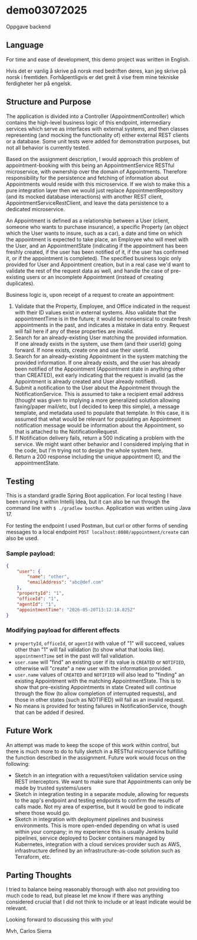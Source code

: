 # demo03072025
Oppgave backend

## Language

For time and ease of development, this demo project was written in English.

Hvis det er vanlig å skrive på norsk med bedriften deres, kan jeg skrive på norsk i fremtiden. Forhåpentligvis er det greit å vise frem mine tekniske ferdigheter her på engelsk.

## Structure and Purpose

The application is divided into a Controller (AppointmentController) which contains the high-level business logic of this endpoint, intermediary services which serve as interfaces with external systems, and then classes representing (and mocking the functionality of) either external REST clients or a database. Some unit tests were added for demonstration purposes, but not all behavior is currently tested.

Based on the assignment description, I would approach this problem of appointment-booking with this being an AppointmentService RESTful microservice, with ownership over the domain of Appointments. Therefore responsibility for the persistence and fetching of information about Appointments would reside with this microservice. If we wish to make this a pure integration layer then we would just replace AppointmentRepository (and its mocked database interactions) with another REST client, AppointmentServiceRestClient, and leave the data persistence to a dedicated microservice.

An Appointment is defined as a relationship between a User (client, someone who wants to purchase insurance), a specific Property (an object which the User wants to insure, such as a car), a date and time on which the appointment is expected to take place, an Employee who will meet with the User, and an AppointmentState (indicating if the appointment has been freshly created, if the user has been notified of it, if the user has confirmed it, or if the appointment is completed). The specified business logic only provided for User and Appointment creation, but in a real case we'd want to validate the rest of the request data as well, and handle the case of pre-existing users or an incomplete Appointment (instead of creating duplicates).

Business logic is, upon receipt of a request to create an appointment:

1. Validate that the Property, Employee, and Office indicated in the request with their ID values exist in external systems. Also validate that the appointmentTime is in the future; it would be nonsensical to create fresh appointments in the past, and indicates a mistake in data entry. Request will fail here if any of these properties are invalid.
2. Search for an already-existing User matching the provided information. If one already exists in the system, use them (and their userId) going forward. If none exists, create one and use their userId.
3. Search for an already-existing Appointment in the system matching the provided information. If one already exists, and the user has already been notified of the Appointment (Appointment state in anything other than CREATED), exit early indicating that the request is invalid (as the Appointment is already created and User already notified).
4. Submit a notification to the User about the Appointment through the NotificationService. This is assumed to take a recipient email address (thought was given to implying a more generalized solution allowing faxing/paper mail/etc, but I decided to keep this simple), a message template, and metadata used to populate that template. In this case, it is assumed that what would be relevant for populating an Appointment notification message would be information about the Appointment, so that is attached to the NotificationRequest.
5. If Notification delivery fails, return a 500 indicating a problem with the service. We might want other behavior and I considered implying that in the code, but I'm trying not to design the whole system here.
6. Return a 200 response including the unique appointment ID, and the appointmentState.

## Testing

This is a standard gradle Spring Boot application. For local testing I have been running it within Intellij Idea, but it can also be run through the command line with `$ ./gradlew bootRun`. Application was written using Java 17.

For testing the endpoint I used Postman, but curl or other forms of sending messages to a local endpoint `POST localhost:8080/appointment/create` can also be used.

### Sample payload:

```json
{
    "user": {
        "name": "other",
        "emailAddress": "abc@def.com"
    },
    "propertyId": "1",
    "officeId": "1",
    "agentId": "1",
    "appointmentTime": "2026-05-20T13:12:18.825Z"
}
```

### Modifying payload for different effects

- `propertyId`, `officeId`, or `agentId` with value of "1" will succeed, values other than "1" will fail validation (to show what that looks like). `appointmentTime` set in the past will fail validation.
- `user.name` will "find" an existing user if its value is `CREATED` or `NOTIFIED`, otherwise will "create" a new user with the information provided.
- `user.name` values of `CREATED` and `NOTIFIED` will also lead to "finding" an existing Appointment with the matching AppointmentState. This is to show that pre-existing Appointments in state Created will continue through the flow (to allow completion of interrupted requests), and those in other states (such as NOTIFIED) will fail as an invalid request.
- No means is provided for testing failures in NotificationService, though that can be added if desired.

## Future Work

An attempt was made to keep the scope of this work within control, but there is much more to do to fully sketch in a RESTful microservice fulfilling the function described in the assignment. Future work would focus on the following:

- Sketch in an integration with a request/token validation service using REST interceptors. We want to make sure that Appointments can only be made by trusted systems/users
- Sketch in integration testing in a separate module, allowing for requests to the app's endpoint and testing endpoints to confirm the results of calls made. Not my area of expertise, but it would be good to indicate where those would go.
- Sketch in integration with deployment pipelines and business environments. This is more open-ended depending on what is used within your company; in my experience this is usually Jenkins build pipelines, service deployed to Docker containers managed by Kubernetes, integration with a cloud services provider such as AWS, infrastructure defined by an infrastructure-as-code solution such as Terraform, etc.

## Parting Thoughts

I tried to balance being reasonably thorough with also not providing too much code to read, but please let me know if there was anything considered crucial that I did not think to include or at least indicate would be relevant.

Looking forward to discussing this with you!

Mvh, Carlos Sierra